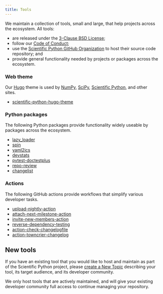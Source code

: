```yaml
---
title: Tools
---
```


We maintain a collection of tools, small and large, that help projects across the ecosystem.
All tools:

- are released under the [3-Clause BSD License](https://opensource.org/license/bsd-3-clause/);
- follow our [Code of Conduct](https://scientific-python.org/code_of_conduct/);
- use the [Scientific Python GitHub Organization](https://github.com/scientific-python/) to host their source code repository; and
- provide general functionality needed by projects or packages across the ecosystem.

### Web theme

Our [Hugo](https://gohugo.io/) theme is used by [NumPy](https://numpy.org/), [SciPy](https://scipy.org/),
[Scientific Python](https://scientific-python.org/), and other sites.

- [scientific-python-hugo-theme](https://github.com/scientific-python/scientific-python-hugo-theme)

### Python packages

The following Python packages provide functionality widely useable by packages across the ecosystem.

- [lazy_loader](https://github.com/scientific-python/lazy_loader/)
- [spin](https://github.com/scientific-python/spin)
- [yaml2ics](https://github.com/scientific-python/yaml2ics)
- [devstats](https://github.com/scientific-python/devstats)
- [pytest-doctestplus](https://github.com/scientific-python/pytest-doctestplus)
- [repo-review](https://github.com/scientific-python/repo-review)
- [changelist](https://github.com/scientific-python/changelist/)

### Actions

The following GitHub actions provide workflows that simplify various developer tasks.

- [upload-nightly-action](https://github.com/scientific-python/upload-nightly-action)
- [attach-next-milestone-action](https://github.com/scientific-python/attach-next-milestone-action)
- [invite-new-members-action](https://github.com/scientific-python/invite-new-members-action)
- [reverse-dependency-testing](https://github.com/scientific-python/reverse-dependency-testing)
- [action-check-changelogfile](https://github.com/scientific-python/action-check-changelogfile)
- [action-towncrier-changelog](https://github.com/scientific-python/action-towncrier-changelog)

## New tools

If you have an existing tool that you would like to host and maintain as part of the Scientific Python project,
please [create a New Topic](https://discuss.scientific-python.org/new-topic?category=contributor&tags=propose)
describing your tool, its target audience, and its developer community.

We only host tools that are actively maintained, and will give your existing
developer community full access to continue managing your repository.

